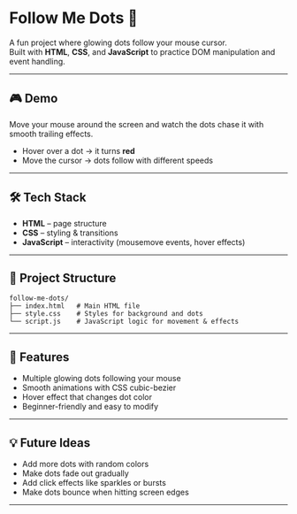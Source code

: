 # Follow Me Dots 🎯

A fun project where glowing dots follow your mouse cursor.  
Built with **HTML**, **CSS**, and **JavaScript** to practice DOM manipulation and event handling.  

---

## 🎮 Demo
Move your mouse around the screen and watch the dots chase it with smooth trailing effects.  
- Hover over a dot → it turns **red**  
- Move the cursor → dots follow with different speeds  

---

## 🛠️ Tech Stack
- **HTML** – page structure  
- **CSS** – styling & transitions  
- **JavaScript** – interactivity (mousemove events, hover effects)  

---

## 📂 Project Structure

```
follow-me-dots/
├── index.html   # Main HTML file
├── style.css    # Styles for background and dots
└── script.js    # JavaScript logic for movement & effects
```

---

## 🌟 Features

* Multiple glowing dots following your mouse
* Smooth animations with CSS cubic-bezier
* Hover effect that changes dot color
* Beginner-friendly and easy to modify

---

## 💡 Future Ideas

* Add more dots with random colors
* Make dots fade out gradually
* Add click effects like sparkles or bursts
* Make dots bounce when hitting screen edges

---


